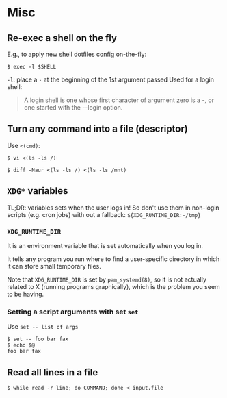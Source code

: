 # Misc

## Re-exec a shell on the fly
E.g., to apply new shell dotfiles config on-the-fly:
```
$ exec -l $SHELL
```
`-l`: place a `-` at the beginning of the 1st argument passed
Used for a login shell:
>
> A login shell is one whose first character of argument zero is a -,
> or one started with the --login option.
>

## Turn any command into a file (descriptor)

Use `<(cmd)`:

```
$ vi <(ls -ls /)

$ diff -Naur <(ls -ls /) <(ls -ls /mnt)
```

## `XDG*` variables
TL;DR: variables sets when the user logs in! So don't use them in non-login scripts
(e.g. cron jobs) with out a fallback: `${XDG_RUNTIME_DIR:-/tmp}`

### `XDG_RUNTIME_DIR`
It is an environment variable that is set automatically when you log in.

It tells any program you run where to find a user-specific directory in which it
can store small temporary files.

Note that `XDG_RUNTIME_DIR` is set by `pam_systemd(8)`, so it is not actually
related to X (running programs graphically), which is the problem you seem to
be having.

### Setting a script arguments with set `set`
Use `set -- list of args`
```
$ set -- foo bar fax
$ echo $@
foo bar fax
```

## Read all lines in a file

```
$ while read -r line; do COMMAND; done < input.file
```
